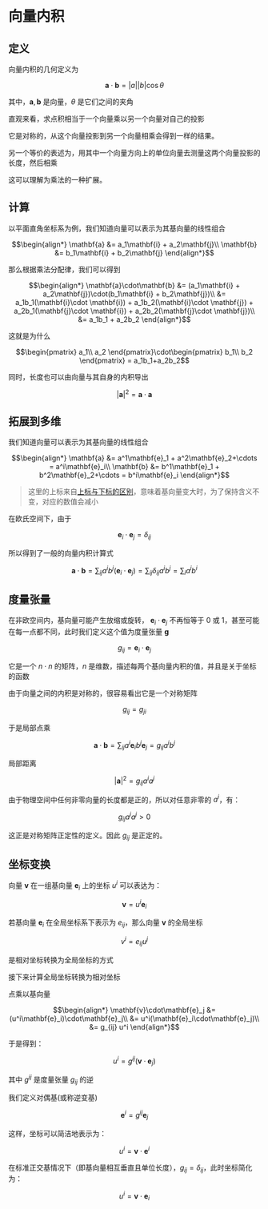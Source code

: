 # 向量内积
## 定义

向量内积的几何定义为

$$\mathbf{a}\cdot\mathbf{b} = |a||b|\cos\theta$$

其中，$\mathbf{a}, \mathbf{b}$ 是向量，$\theta$ 是它们之间的夹角

直观来看，求点积相当于一个向量乘以另一个向量对自己的投影

它是对称的，从这个向量投影到另一个向量相乘会得到一样的结果。

另一个等价的表述为，用其中一个向量方向上的单位向量去测量这两个向量投影的长度，然后相乘

这可以理解为乘法的一种扩展。

## 计算

以平面直角坐标系为例，我们知道向量可以表示为其基向量的线性组合

$$\begin{align*}
\mathbf{a} &= a_1\mathbf{i} + a_2\mathbf{j}\\
\mathbf{b} &= b_1\mathbf{i} + b_2\mathbf{j}
\end{align*}$$

那么根据乘法分配律，我们可以得到

$$\begin{align*}
\mathbf{a}\cdot\mathbf{b}
&= (a_1\mathbf{i} + a_2\mathbf{j})\cdot(b_1\mathbf{i} + b_2\mathbf{j})\\
&= a_1b_1(\mathbf{i}\cdot \mathbf{i}) + a_1b_2(\mathbf{i}\cdot \mathbf{j}) + a_2b_1(\mathbf{j}\cdot \mathbf{i}) + a_2b_2(\mathbf{j}\cdot \mathbf{j})\\
&= a_1b_1 + a_2b_2
\end{align*}$$

这就是为什么

$$\begin{pmatrix}
a_1\\
a_2
\end{pmatrix}\cdot\begin{pmatrix}
b_1\\
b_2
\end{pmatrix} = a_1b_1+a_2b_2$$

同时，长度也可以由向量与其自身的内积导出

$$|\mathbf{a}|^2 = \mathbf{a}\cdot\mathbf{a}$$

## 拓展到多维

我们知道向量可以表示为其基向量的线性组合

$$\begin{align*}
\mathbf{a} &= a^1\mathbf{e}_1 + a^2\mathbf{e}_2+\cdots = a^i\mathbf{e}_i\\
\mathbf{b} &= b^1\mathbf{e}_1 + b^2\mathbf{e}_2+\cdots = b^i\mathbf{e}_i
\end{align*}$$

> 这里的上标来自[上标与下标的区别](/math/base/updown)，意味着基向量变大时，为了保持含义不变，对应的数值会减小

在欧氏空间下，由于

$$\mathbf{e}_i\cdot\mathbf{e}_j=\delta_{ij}$$

所以得到了一般的向量内积计算式

$$\mathbf{a}\cdot\mathbf{b} = \sum_{ij} a^ib^j(\mathbf{e}_i\cdot\mathbf{e}_j) = \sum_{ij} \delta_{ij}a^ib^j = \sum_i a^ib^i$$

## 度量张量

在非欧空间内，基向量可能产生放缩或旋转， $\mathbf{e}_i\cdot\mathbf{e}_j$ 不再恒等于 $0$ 或 $1$，甚至可能在每一点都不同，此时我们定义这个值为度量张量 $\mathbf{g}$

$$g_{ij} = \mathbf{e}_i\cdot\mathbf{e}_j$$

它是一个 $n\cdot n$ 的矩阵，$n$ 是维数，描述每两个基向量内积的值，并且是关于坐标的函数

由于向量之间的内积是对称的，很容易看出它是一个对称矩阵

$$g_{ij} = g_{ji}$$

于是局部点乘

$$\mathbf{a}\cdot\mathbf{b} = \sum_{ij} a^i\mathbf{e}_ib^j\mathbf{e}_j = g_{ij} a^ib^j$$

局部距离

$$|\mathbf{a}|^2 = g_{ij}a^ia^j$$

由于物理空间中任何非零向量的长度都是正的，所以对任意非零的 $a^i$，有：

$$g_{ij}a^ia^j > 0$$

这正是对称矩阵正定性的定义。因此 $g_{ij}$ 是正定的。

## 坐标变换

向量 $\mathbf{v}$ 在一组基向量 $\mathbf{e}_i$ 上的坐标 $u^i$ 可以表达为：

$$\mathbf{v} = u^i\mathbf{e}_i$$

若基向量 $\mathbf{e}_i$ 在全局坐标系下表示为 $e_{ij}$，那么向量 $\mathbf{v}$ 的全局坐标

$$v^i = e_{ij} u^j$$

是相对坐标转换为全局坐标的方式

接下来计算全局坐标转换为相对坐标

点乘以基向量

$$\begin{align*}
\mathbf{v}\cdot\mathbf{e}_j &= (u^i\mathbf{e}_i)\cdot\mathbf{e}_j\\
&= u^i(\mathbf{e}_i\cdot\mathbf{e}_j)\\
&= g_{ij} u^i
\end{align*}$$

于是得到：

$$u^i = g^{ij}(\mathbf{v}\cdot\mathbf{e}_j)$$

其中 $g^{ij}$ 是度量张量 $g_{ij}$ 的逆

我们定义对偶基(或称逆变基)

$$\mathbf{e}^i = g^{ij}\mathbf{e}_j$$

这样，坐标可以简洁地表示为：

$$u^i = \mathbf{v}\cdot\mathbf{e}^i$$

在标准正交基情况下（即基向量相互垂直且单位长度），$g_{ij} = \delta_{ij}$，此时坐标简化为：

$$u^i = \mathbf{v} \cdot \mathbf{e}_i$$